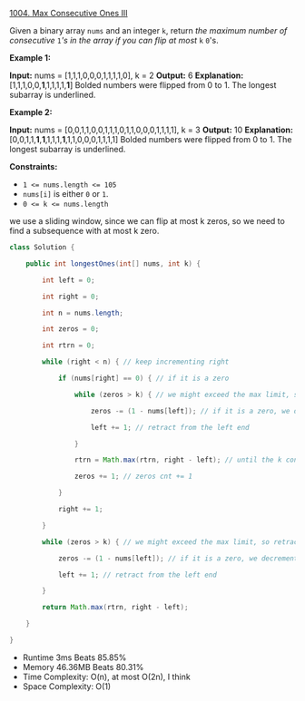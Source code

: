 [1004. Max Consecutive Ones III](https://leetcode.com/problems/max-consecutive-ones-iii/)

Given a binary array `nums` and an integer `k`, return _the maximum number of consecutive_ `1`_'s in the array if you can flip at most_ `k` `0`'s.

**Example 1:**

**Input:** nums = [1,1,1,0,0,0,1,1,1,1,0], k = 2
**Output:** 6
**Explanation:** [1,1,1,0,0,**1**,1,1,1,1,**1**]
Bolded numbers were flipped from 0 to 1. The longest subarray is underlined.

**Example 2:**

**Input:** nums = [0,0,1,1,0,0,1,1,1,0,1,1,0,0,0,1,1,1,1], k = 3
**Output:** 10
**Explanation:** [0,0,1,1,**1**,**1**,1,1,1,**1**,1,1,0,0,0,1,1,1,1]
Bolded numbers were flipped from 0 to 1. The longest subarray is underlined.

**Constraints:**

- `1 <= nums.length <= 105`
- `nums[i]` is either `0` or `1`.
- `0 <= k <= nums.length`

we use a sliding window, since we can flip at most k zeros, so we need to find a subsequence with at most k zero.

```java
class Solution {

    public int longestOnes(int[] nums, int k) {

        int left = 0;

        int right = 0;

        int n = nums.length;

        int zeros = 0;

        int rtrn = 0;

        while (right < n) { // keep incrementing right

            if (nums[right] == 0) { // if it is a zero

                while (zeros > k) { // we might exceed the max limit, so retract until satisfy k

                    zeros -= (1 - nums[left]); // if it is a zero, we decrement zero cnt

                    left += 1; // retract from the left end

                }

                rtrn = Math.max(rtrn, right - left); // until the k condition is satisfied, we compare the current with the previous max

                zeros += 1; // zeros cnt += 1

            }

            right += 1;

        }

        while (zeros > k) { // we might exceed the max limit, so retract until satisfy k

            zeros -= (1 - nums[left]); // if it is a zero, we decrement zero cnt

            left += 1; // retract from the left end

        }

        return Math.max(rtrn, right - left);

    }

}
```

- Runtime 3ms Beats 85.85%
- Memory 46.36MB Beats 80.31%
- Time Complexity: O(n), at most O(2n), I think
- Space Complexity: O(1)
